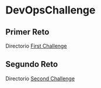 # DevOpsChallenge

## Primer Reto

  Directorio [First Challenge](https://github.com/MiguelJVRD/DevOpsChallenge/First%20Challenge/)
  
  
## Segundo Reto

  Directorio [Second Challenge](https://github.com/MiguelJVRD/DevOpsChallenge/Second_Challenge/)
